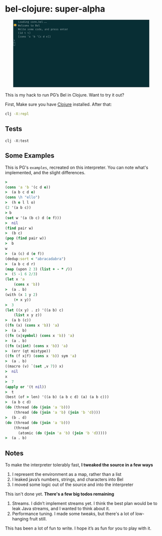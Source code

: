 # bel-clojure: super-alpha

<p align="center">
<img src="/reference/repl-demo.gif" width="450" />
</p>

This is my hack to run PG’s Bel in Clojure. Want to try it out?

First, Make sure you have [Clojure](https://clojure.org/guides/getting_started#_clojure_installer_and_cli_tools) installed. After that:

```bash
clj -X:repl
```

## Tests

```
clj -X:test
```

## Some Examples

This is PG's `examples`, recreated on this interpreter. You can note what's implemented, and the slight differences.

```clojure
>
(cons 'a 'b '(c d e))
>  (a b c d e)
(cons \h "ello")
>  (h e l l o)
(2 '(a b c))
> b
(set w '(a (b c) d (e f)))
>  nil
(find pair w)
>  (b c)
(pop (find pair w))
>  b
w
>  (a (c) d (e f))
(dedup:sort < "abracadabra")
>  (a b c d r)
(map (upon 2 3) (list + - * /))
>  (5 -1 6 2/3)
(let x 'a
    (cons x 'b))
>  (a . b)
(with (x 1 y 2)
    (+ x y))
>  3
(let ((x y) . z) '((a b) c)
    (list x y z))
>  (a b (c))
((fn (x) (cons x 'b)) 'a)
>  (a . b)
((fn (x|symbol) (cons x 'b)) 'a)
>  (a . b)
((fn (x|int) (cons x 'b)) 'a)
>  (err (qt mistype))
((fn (f x|f) (cons x 'b)) sym 'a)
>  (a . b)
((macro (v) `(set ,v 7)) x)
>  nil
x
>  7
(apply or '(t nil))
>  t
(best (of > len) '((a b) (a b c d) (a) (a b c)))
>  (a b c d)
(do (thread (do (join 'a 'b)))
    (thread (do (join 'a 'b) (join 'b 'd))))
>  (b . d)
(do (thread (do (join 'a 'b)))
    (thread
      (atomic (do (join 'a 'b) (join 'b 'd)))))
>  (a . b)
```

## Notes

To make the interpreter tolerably fast, **I tweaked the source in a few ways**

1. I represent the environment as a map, rather than a list
2. I leaked java’s numbers, strings, and characters into Bel
3. I moved some logic out of the source and into the interpreter

This isn't done yet. **There's a few big todos remaining**

1. Streams. I didn’t implement streams yet. I think the best plan would be to leak Java streams, and I wanted to think about it.
2. Performance tuning. I made some tweaks, but there's a lot of low-hanging fruit still.

This has been a lot of fun to write. I hope it’s as fun for you to play with it.
